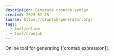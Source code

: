 ```yaml
---
description: Generate crontab syntax
created: 2025-02-15
source: https://crontab-generator.org/
tags:
  - tool/online
  - tool/cronjob
---
```

Online tool for generating [[crontab expression]].
